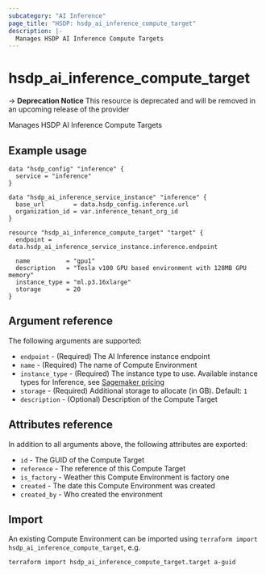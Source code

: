 ```yaml
---
subcategory: "AI Inference"
page_title: "HSDP: hsdp_ai_inference_compute_target"
description: |-
  Manages HSDP AI Inference Compute Targets
---
```


# hsdp_ai_inference_compute_target

-> **Deprecation Notice** This resource is deprecated and will be removed in an upcoming release of the provider

Manages HSDP AI Inference Compute Targets

## Example usage

```hcl
data "hsdp_config" "inference" {
  service = "inference"
}

data "hsdp_ai_inference_service_instance" "inference" {
  base_url        = data.hsdp_config.inference.url
  organization_id = var.inference_tenant_org_id
}

resource "hsdp_ai_inference_compute_target" "target" {
  endpoint = data.hsdp_ai_inference_service_instance.inference.endpoint
  
  name          = "gpu1"
  description   = "Tesla v100 GPU based environment with 128MB GPU memory"
  instance_type = "ml.p3.16xlarge"
  storage       = 20
}
```

## Argument reference

The following arguments are supported:

* `endpoint` - (Required) The AI Inference instance endpoint
* `name` - (Required) The name of Compute Environment
* `instance_type` - (Required) The instance type to use. Available instance types for Inference, see [Sagemaker pricing](https://aws.amazon.com/sagemaker/pricing/)
* `storage` - (Required) Additional storage to allocate (in GB). Default: `1`
* `description` - (Optional) Description of the Compute Target

## Attributes reference

In addition to all arguments above, the following attributes are exported:

* `id` - The GUID of the Compute Target
* `reference` - The reference of this Compute Target
* `is_factory` - Weather this Compute Environment is factory one
* `created` - The date this Compute Environment was created
* `created_by` - Who created the environment

## Import

An existing Compute Environment can be imported using `terraform import hsdp_ai_inference_compute_target`, e.g.

```bash
terraform import hsdp_ai_inference_compute_target.target a-guid
```
